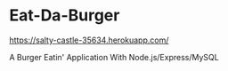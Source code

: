 # Eat-Da-Burger 

https://salty-castle-35634.herokuapp.com/

A Burger Eatin' Application With Node.js/Express/MySQL

